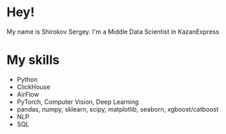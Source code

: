# Hey!
My name is Shirokov Sergey.  I'm a Middle Data Scientist in KazanExpress

# My skills
<ul>
  <li>Python</li>
  <li>ClickHouse</li>
  <li>AirFlow</li>
  <li>PyTorch, Computer Vision, Deep Learning</li>
  <li>pandas, numpy, sklearn, scipy, matplotlib, seaborn, xgboost/catboost</li>
  <li>NLP</li>
  <li>SQL</li>
  </ul>
  
